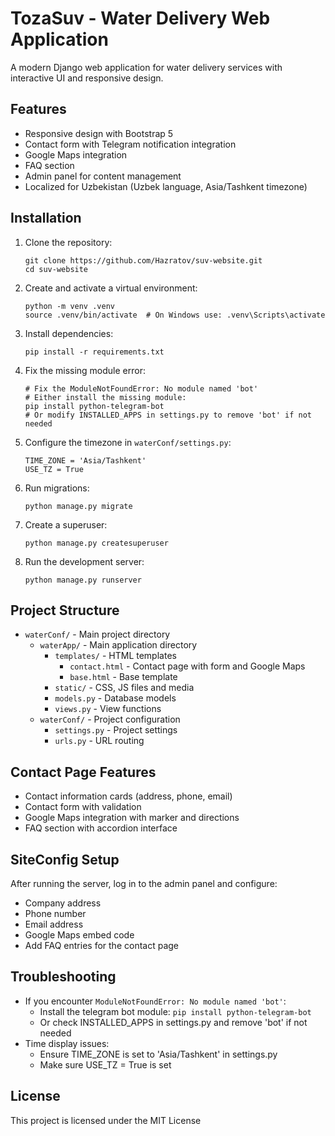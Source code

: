 <h1>TozaSuv - Water Delivery Web Application</h1>

<p>A modern Django web application for water delivery services with interactive UI and responsive design.</p>

<h2>Features</h2>
<ul>
  <li>Responsive design with Bootstrap 5</li>
  <li>Contact form with Telegram notification integration</li>
  <li>Google Maps integration</li>
  <li>FAQ section</li>
  <li>Admin panel for content management</li>
  <li>Localized for Uzbekistan (Uzbek language, Asia/Tashkent timezone)</li>
</ul>

<h2>Installation</h2>
<ol>
  <li>Clone the repository:
    <pre><code>git clone https://github.com/Hazratov/suv-website.git
cd suv-website</code></pre>
  </li>
  <li>Create and activate a virtual environment:
    <pre><code>python -m venv .venv
source .venv/bin/activate  # On Windows use: .venv\Scripts\activate</code></pre>
  </li>
  <li>Install dependencies:
    <pre><code>pip install -r requirements.txt</code></pre>
  </li>
  <li>Fix the missing module error:
    <pre><code># Fix the ModuleNotFoundError: No module named 'bot'
# Either install the missing module:
pip install python-telegram-bot
# Or modify INSTALLED_APPS in settings.py to remove 'bot' if not needed</code></pre>
  </li>
  <li>Configure the timezone in <code>waterConf/settings.py</code>:
    <pre><code>TIME_ZONE = 'Asia/Tashkent'
USE_TZ = True</code></pre>
  </li>
  <li>Run migrations:
    <pre><code>python manage.py migrate</code></pre>
  </li>
  <li>Create a superuser:
    <pre><code>python manage.py createsuperuser</code></pre>
  </li>
  <li>Run the development server:
    <pre><code>python manage.py runserver</code></pre>
  </li>
</ol>

<h2>Project Structure</h2>
<ul>
  <li><code>waterConf/</code> - Main project directory
    <ul>
      <li><code>waterApp/</code> - Main application directory
        <ul>
          <li><code>templates/</code> - HTML templates
            <ul>
              <li><code>contact.html</code> - Contact page with form and Google Maps</li>
              <li><code>base.html</code> - Base template</li>
            </ul>
          </li>
          <li><code>static/</code> - CSS, JS files and media</li>
          <li><code>models.py</code> - Database models</li>
          <li><code>views.py</code> - View functions</li>
        </ul>
      </li>
      <li><code>waterConf/</code> - Project configuration
        <ul>
          <li><code>settings.py</code> - Project settings</li>
          <li><code>urls.py</code> - URL routing</li>
        </ul>
      </li>
    </ul>
  </li>
</ul>

<h2>Contact Page Features</h2>
<ul>
  <li>Contact information cards (address, phone, email)</li>
  <li>Contact form with validation</li>
  <li>Google Maps integration with marker and directions</li>
  <li>FAQ section with accordion interface</li>
</ul>

<h2>SiteConfig Setup</h2>
<p>After running the server, log in to the admin panel and configure:</p>
<ul>
  <li>Company address</li>
  <li>Phone number</li>
  <li>Email address</li>
  <li>Google Maps embed code</li>
  <li>Add FAQ entries for the contact page</li>
</ul>

<h2>Troubleshooting</h2>
<ul>
  <li>If you encounter <code>ModuleNotFoundError: No module named 'bot'</code>:
    <ul>
      <li>Install the telegram bot module: <code>pip install python-telegram-bot</code></li>
      <li>Or check INSTALLED_APPS in settings.py and remove 'bot' if not needed</li>
    </ul>
  </li>
  <li>Time display issues:
    <ul>
      <li>Ensure TIME_ZONE is set to 'Asia/Tashkent' in settings.py</li>
      <li>Make sure USE_TZ = True is set</li>
    </ul>
  </li>
</ul>

<h2>License</h2>
<p>This project is licensed under the MIT License</p>
